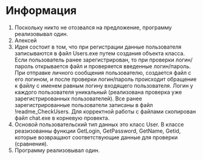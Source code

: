 # Информация
1. Поскольку никто не отозвался на предложение, программу реализовывал один. 
2. Алексей
3. Идея состоит в том, что при регистрации данные пользователя записываются в файл Users.exe путем создания объекта класса. Если пользователь ранее зарегистрирован, то при проверки логин/пароль открывается файл и проверяется введенные логин/пароль. При отправке личного сообщения пользователю, создается файл с его логином, и после проверки логин/пароль происходит обращение к файлу с именем равным логину входящего пользователя. Логин у каждого пользователя уникальный (реализована проверка уже зарегистрированных пользователей). Все ранее зарегистрированные пользователи записаны в файл !readme_CheckUsers. Для корректной работы с файлами скопирован файл chat.exe в корневую провекта.
4. Основой пользовательский тип данных это класс User. В классе реазизованны функции GetLogin, GetPassword, GetName, Getid, которые возвращают соответствующие данные для проверки (сравнения). 
5. Программу реализовывал один. 